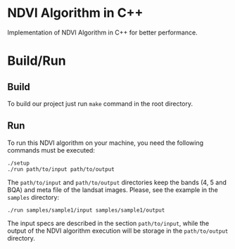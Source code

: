 # NDVI Algorithm in C++

Implementation of NDVI Algorithm in C++ for better performance.

# Build/Run

## Build

To build our project just run ```make``` command in the root directory.

## Run

To run this NDVI algorithm on your machine, you need the following commands must be executed:

```
./setup
./run path/to/input path/to/output
```

The ```path/to/input``` and ```path/to/output``` directories keep the bands (4, 5 and BQA) and meta file of the landsat images. Please, see the example in the ```samples``` directory:

```
./run samples/sample1/input samples/sample1/output
```

The input specs are described in the section ```path/to/input```, while the output of the NDVI algorithm execution will be storage in the ```path/to/output``` directory.